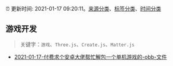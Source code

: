 :alarm_clock: 更新时间: 2021-01-17 09:20:11。[来源分类](../README.md)、[标签分类](../TAGS.md)、[时间分类](../TIMELINE.md)

## 游戏开发


> 关键字：`游戏`、`Three.js`、`Create.js`、`Matter.js`



- [2021-01-17-付费求个安卓大佬帮忙解包一个单机游戏的-obb-文件](https://www.v2ex.com/t/745662) 